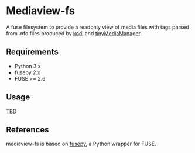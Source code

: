 # Mediaview-fs
A fuse filesystem to provide a readonly view of media files with tags parsed from .nfo files produced by [kodi](https://kodi.tv/) and [tinyMediaManager](http://www.tinymediamanager.org/).

## Requirements
* Python 3.x
* fusepy 2.x
* FUSE >= 2.6

## Usage
TBD

## References
mediaview-fs is based on [fusepy](https://github.com/terencehonles/fusepy), a Python wrapper for FUSE.
